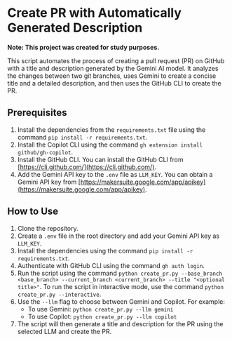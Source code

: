 # Create PR with Automatically Generated Description

**Note: This project was created for study purposes.**

This script automates the process of creating a pull request (PR) on GitHub with a title and description generated by the Gemini AI model. It analyzes the changes between two git branches, uses Gemini to create a concise title and a detailed description, and then uses the GitHub CLI to create the PR.

## Prerequisites

1.  Install the dependencies from the `requirements.txt` file using the command `pip install -r requirements.txt`.
2.  Install the Copilot CLI using the command `gh extension install github/gh-copilot`.
2.  Install the GitHub CLI. You can install the GitHub CLI from [https://cli.github.com/](https://cli.github.com/).
3.  Add the Gemini API key to the `.env` file as `LLM_KEY`. You can obtain a Gemini API key from [https://makersuite.google.com/app/apikey](https://makersuite.google.com/app/apikey).

## How to Use

1.  Clone the repository.
2.  Create a `.env` file in the root directory and add your Gemini API key as `LLM_KEY`.
3.  Install the dependencies using the command `pip install -r requirements.txt`.
4.  Authenticate with GitHub CLI using the command `gh auth login`.
5.  Run the script using the command `python create_pr.py --base_branch <base_branch> --current_branch <current_branch> --title "<optional title>"`. To run the script in interactive mode, use the command `python create_pr.py --interactive`.
6.  Use the `--llm` flag to choose between Gemini and Copilot. For example:
    - To use Gemini: `python create_pr.py --llm gemini`
    - To use Copilot: `python create_pr.py --llm copilot`
7.  The script will then generate a title and description for the PR using the selected LLM and create the PR.
